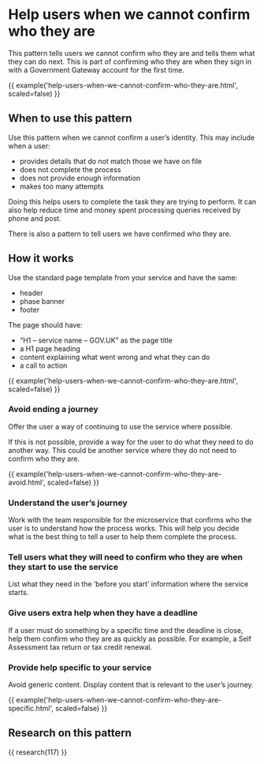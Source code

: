 # Help users when we cannot confirm who they are

This pattern tells users we cannot confirm who they are and tells them what they can do next. This is part of confirming who they are when they sign in with a Government Gateway account for the first time.

{{ example('help-users-when-we-cannot-confirm-who-they-are.html', scaled=false) }}

## When to use this pattern

Use this pattern when we cannot confirm a user’s identity. This may include when a user:

- provides details that do not match those we have on file
- does not complete the process
- does not provide enough information
- makes too many attempts

Doing this helps users to complete the task they are trying to perform. It can also help reduce time and money spent processing queries received by phone and post.

There is also a pattern to tell users we have confirmed who they are.

## How it works

Use the standard page template from your service and have the same:

- header
- phase banner
- footer

The page should have:

- “H1 – service name – GOV.UK” as the page title
- a H1 page heading
- content explaining what went wrong and what they can do
- a call to action

{{ example('help-users-when-we-cannot-confirm-who-they-are.html', scaled=false) }}

### Avoid ending a journey

Offer the user a way of continuing to use the service where possible.

If this is not possible, provide a way for the user to do what they need to do another way. This could be another service where they do not need to confirm who they are.

{{ example('help-users-when-we-cannot-confirm-who-they-are-avoid.html', scaled=false) }}

### Understand the user’s journey

Work with the team responsible for the microservice that confirms who the user is to understand how the process works. This will help you decide what is the best thing to tell a user to help them complete the process.

### Tell users what they will need to confirm who they are when they start to use the service

List what they need in the ‘before you start’ information where the service starts.

### Give users extra help when they have a deadline

If a user must do something by a specific time and the deadline is close, help them confirm who they are as quickly as possible. For example, a Self Assessment tax return or tax credit renewal.

### Provide help specific to your service

Avoid generic content. Display content that is relevant to the user’s journey.

{{ example('help-users-when-we-cannot-confirm-who-they-are-specific.html', scaled=false) }}

## Research on this pattern

{{ research(117) }}